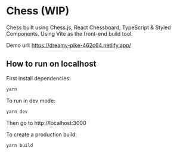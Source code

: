 # Chess (WIP)

Chess built using Chess.js, React Chessboard, TypeScript & Styled Components. Using Vite as the front-end build tool.

Demo url: https://dreamy-pike-462c64.netlify.app/

## How to run on localhost

First install dependencies:

```sh
yarn
```

To run in dev mode:

```sh
yarn dev
```

Then go to http://localhost:3000

To create a production build:

```sh
yarn build
```
